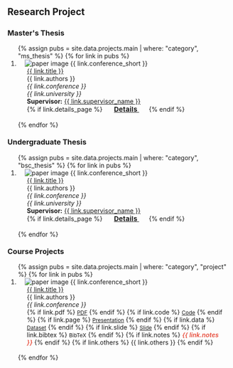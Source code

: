 <h1 id="publications"></h1>

<h2 style="margin: 60px 0px -15px;">
  Research Project 
</h2>

<div class="publications">

  <!-- Conference and Journal Section -->
  <h3 style="margin-top: 40px;">Master's Thesis</h3>
  
 <ol class="bibliography">
  {% assign pubs = site.data.projects.main | where: "category", "ms_thesis" %}
  {% for link in pubs %}
    <li>
      <div class="pub-row">
        <div class="col-sm-3 abbr" style="position: relative; padding-right: 15px; padding-left: 15px;">
          <img src="{{ link.image }}" 
              class="teaser img-fluid z-depth-1 click-to-full" 
              onclick="openFullscreenImage(this)" 
              data-full="{{ link.image }}"
              alt="paper image">
          <abbr class="badge">{{ link.conference_short }}</abbr>
        </div>
        <div class="col-sm-9" style="position: relative; padding-right: 15px; padding-left: 20px;">
          <div class="title"><a href="{{ link.pdf }}">{{ link.title }}</a></div>
          <div class="author">{{ link.authors }}</div>
          <div class="periodical"><em>{{ link.conference }}</em></div>
          <div class="periodical"><em>{{ link.university }}</em></div>
          <div class="supervisor">
            <strong>Supervisor:</strong>
            <a href="{{ link.supervisor_link }}" target="_blank">{{ link.supervisor_name }}</a>
          </div>
          <div class="links">
            {% if link.details_page %}
              <a href="{{ link.details_page }}" class="btn btn-primary" style="font-size:15px; font-weight:700; letter-spacing:0.3px; border-radius:8px; padding: 4px 22px;">
                Details
              </a>
            {% endif %}
          </div>
        </div>
      </div>
    </li>
    <br>
  {% endfor %}
</ol>


 <!-- Conference and Journal Section -->
  <h3 style="margin-top: 20px;">Undergraduate Thesis</h3>
  
 <ol class="bibliography">
  {% assign pubs = site.data.projects.main | where: "category", "bsc_thesis" %}
  {% for link in pubs %}
    <li>
      <div class="pub-row">
        <div class="col-sm-3 abbr" style="position: relative; padding-right: 15px; padding-left: 15px;">
          <img src="{{ link.image }}" 
              class="teaser img-fluid z-depth-1 click-to-full" 
              onclick="openFullscreenImage(this)" 
              data-full="{{ link.image }}"
              alt="paper image">
          <abbr class="badge">{{ link.conference_short }}</abbr>
        </div>
        <div class="col-sm-9" style="position: relative; padding-right: 15px; padding-left: 20px;">
          <div class="title"><a href="{{ link.pdf }}">{{ link.title }}</a></div>
          <div class="author">{{ link.authors }}</div>
          <div class="periodical"><em>{{ link.conference }}</em></div>
          <div class="periodical"><em>{{ link.university }}</em></div>
          <div class="supervisor">
            <strong>Supervisor:</strong>
            <a href="{{ link.supervisor_link }}" target="_blank">{{ link.supervisor_name }}</a>
          </div>
          <div class="links">
            {% if link.details_page %}
              <a href="{{ link.details_page }}" class="btn btn-primary" style="font-size:15px; font-weight:700; letter-spacing:0.3px; border-radius:8px; padding: 4px 22px;">
                Details
              </a>
            {% endif %}
          </div>
        </div>
      </div>
    </li>
    <br>
  {% endfor %}
</ol>


  <!-- Posters/Workshop Section -->
  <h3 style="margin-top: 20px;">Course Projects</h3>
  <ol class="bibliography">
    {% assign pubs = site.data.projects.main | where: "category", "project" %}
    {% for link in pubs %}
      <li>
      <div class="pub-row">
      <div class="col-sm-3 abbr" style="position: relative; padding-right: 15px; padding-left: 15px;">
        <img src="{{ link.image }}" 
            class="teaser img-fluid z-depth-1 click-to-full" 
            onclick="openFullscreenImage(this)" 
            data-full="{{ link.image }}"
            alt="paper image">
        <abbr class="badge">{{ link.conference_short }}</abbr>
      </div>
        <div class="col-sm-9" style="position: relative; padding-right: 15px; padding-left: 20px;">
          <div class="title"><a href="{{ link.pdf }}">{{ link.title }}</a></div>
          <div class="author">{{ link.authors }}</div>
          <div class="periodical"><em>{{ link.conference }}</em></div>
        <div class="links">
          {% if link.pdf %} 
          <a href="{{ link.pdf }}" class="btn btn-sm z-depth-0" role="button" target="_blank" style="font-size:12px;">PDF</a>
          {% endif %}
          {% if link.code %} 
          <a href="{{ link.code }}" class="btn btn-sm z-depth-0" role="button" target="_blank" style="font-size:12px;">Code</a>
          {% endif %}
          {% if link.page %} 
          <a href="{{ link.page }}" class="btn btn-sm z-depth-0" role="button" target="_blank" style="font-size:12px;">Presentation</a>
          {% endif %}
          {% if link.data %} 
          <a href="{{ link.data }}" class="btn btn-sm z-depth-0" role="button" target="_blank" style="font-size:12px;">Dataset</a>
          {% endif %}
          {% if link.slide %} 
          <a href="{{ link.slide }}" class="btn btn-sm z-depth-0" role="button" target="_blank" style="font-size:12px;">Slide</a>
          {% endif %}
        {% if link.bibtex %}
        <a class="btn btn-sm z-depth-0" role="button" style="font-size:12px;" onclick="toggleBibtex('{{ link.bibtex_key }}')">BibTeX</a>
        <div id="bibtex-{{ link.bibtex_key }}" style="display: none; margin-top: 10px;">
        <pre><code class="language-bibtex">{{ link.bibtex }}</code></pre>
        </div>
          {% endif %}
          {% if link.notes %} 
          <strong> <i style="color:#e74d3c; font-weight:600">{{ link.notes }}</i></strong>
          {% endif %}
          {% if link.others %} 
          {{ link.others }}
          {% endif %}
        </div>
      </div>
      </div>
      </li>
      <br>
    {% endfor %}
  </ol>

</div>

<script>
function toggleBibtex(id) {
  const el = document.getElementById('bibtex-' + id);
  el.style.display = el.style.display === "none" ? "block" : "none";
}
</script>

<div id="image-modal" style="display: none; position: fixed; top: 0; left: 0; 
    width: 100vw; height: 100vh; background: rgba(0, 0, 0, 0.85); 
    z-index: 9999; justify-content: center; align-items: center;">
  <img id="modal-img" src="" alt="Zoomed Image" style="max-width: 95%; max-height: 95%; border-radius: 8px; cursor: zoom-out;">
</div>

<script>
function openFullscreenImage(img) {
  const modal = document.getElementById("image-modal");
  const modalImg = document.getElementById("modal-img");
  modalImg.src = img.dataset.full;
  modal.style.display = "flex";
}

document.getElementById("image-modal").addEventListener("click", function () {
  this.style.display = "none";
  document.getElementById("modal-img").src = "";
});
</script>





<!-- <h1 id="publications"></h1>

<h2 style="margin: 60px 0px -15px;">Publications <temp style="font-size:15px;">[</temp><a href="https://scholar.google.ca/citations?user=ToadRS8AAAAJ&hl=en" target="_blank" style="font-size:15px;">Google Scholar</a><temp style="font-size:15px;">]</temp><temp style="font-size:15px;">[</temp><a href="https://orcid.org/my-orcid?orcid=0000-0001-6866-0222" target="_blank" style="font-size:15px;">ORCID</a><temp style="font-size:15px;">]</temp></h2>


<div class="publications">
<ol class="bibliography">

{% for link in site.data.publications.main %}

<li>
<div class="pub-row">
<div class="col-sm-3 abbr" style="position: relative; padding-right: 15px; padding-left: 15px;">
  <img src="{{ link.image }}" 
       class="teaser img-fluid z-depth-1 click-to-full" 
       onclick="openFullscreenImage(this)" 
       data-full="{{ link.image }}"
       alt="paper image">
  <abbr class="badge">{{ link.conference_short }}</abbr>
</div>
     <div class="col-sm-9" style="position: relative; padding-right: 15px; padding-left: 20px;">
      <div class="title"><a href="{{ link.pdf }}">{{ link.title }}</a></div>
      <div class="author">{{ link.authors }}</div>
      <div class="periodical"><em>{{ link.conference }}</em>
      </div>
    <div class="links">
      {% if link.pdf %} 
      <a href="{{ link.pdf }}" class="btn btn-sm z-depth-0" role="button" target="_blank" style="font-size:12px;">PDF</a>
      {% endif %}
      {% if link.code %} 
      <a href="{{ link.code }}" class="btn btn-sm z-depth-0" role="button" target="_blank" style="font-size:12px;">Code</a>
      {% endif %}
      {% if link.page %} 
      <a href="{{ link.page }}" class="btn btn-sm z-depth-0" role="button" target="_blank" style="font-size:12px;">Presentation</a>
      {% endif %}
      {% if link.data %} 
      <a href="{{ link.data }}" class="btn btn-sm z-depth-0" role="button" target="_blank" style="font-size:12px;">Dataset</a>
      {% endif %}
    {% if link.bibtex %}
    <a class="btn btn-sm z-depth-0" role="button" style="font-size:12px;" onclick="toggleBibtex('{{ link.bibtex_key }}')">BibTeX</a>

  <div id="bibtex-{{ link.bibtex_key }}" style="display: none; margin-top: 10px;">
  <pre><code class="language-bibtex">{{ link.bibtex }}</code></pre>
  </div>
      {% endif %}
      {% if link.notes %} 
      <strong> <i style="color:#e74d3c; font-weight:600">{{ link.notes }}</i></strong>
      {% endif %}
      {% if link.others %} 
      {{ link.others }}
      {% endif %}
    </div>
  </div>
</div>
</li>

<br>

{% endfor %}

<script>
function toggleBibtex(id) {
  const el = document.getElementById('bibtex-' + id);
  el.style.display = el.style.display === "none" ? "block" : "none";
}
</script>


<script>
function toggleZoom(img) {
  img.classList.toggle('zoomed');
}
</script>

<div id="image-modal" style="display: none; position: fixed; top: 0; left: 0; 
    width: 100vw; height: 100vh; background: rgba(0, 0, 0, 0.85); 
    z-index: 9999; justify-content: center; align-items: center;">
  <img id="modal-img" src="" alt="Zoomed Image" style="max-width: 95%; max-height: 95%; border-radius: 8px; cursor: zoom-out;">
</div>

<script>
function openFullscreenImage(img) {
  const modal = document.getElementById("image-modal");
  const modalImg = document.getElementById("modal-img");
  modalImg.src = img.dataset.full;
  modal.style.display = "flex";
}

document.getElementById("image-modal").addEventListener("click", function () {
  this.style.display = "none";
  document.getElementById("modal-img").src = "";
});
</script>
<!-- <li>
<div class="pub-row">
  <div class="col-sm-3 abbr" style="position: relative;padding-right: 15px;padding-left: 15px;">
    <img src="https://img.yliu.me/teaser/MTL_CVPR.png" class="teaser img-fluid z-depth-1">
            <abbr class="badge">CVPR</abbr>
  </div>
  <div class="col-sm-9" style="position: relative;padding-right: 15px;padding-left: 20px;">
      <div class="title"><a href="https://openaccess.thecvf.com/content_CVPR_2019/html/Sun_Meta-Transfer_Learning_for_Few-Shot_Learning_CVPR_2019_paper.html">Meta-Transfer Learning for Few-Shot Learning</a></div>
      <div class="author">Qianru Sun*, <strong>Yaoyao Liu*</strong>, Tat-Seng Chua, Bernt Schiele <br> (* Equal contribution)</div>
      <div class="periodical"><em>IEEE/CVF Conference on Computer Vision and Pattern Recognition <strong>(CVPR)</strong>, 2019.</em>
      </div>
    <div class="links">
      <a href="https://openaccess.thecvf.com/content_CVPR_2019/papers/Sun_Meta-Transfer_Learning_for_Few-Shot_Learning_CVPR_2019_paper.pdf" class="btn btn-sm z-depth-0" role="button" target="_blank" style="font-size:12px;">PDF</a>
      <a href="https://github.com/yaoyao-liu/meta-transfer-learning" class="btn btn-sm z-depth-0" role="button" target="_blank" style="font-size:12px;">Code</a>
      <a href="https://lyy.mpi-inf.mpg.de/mtl/" class="btn btn-sm z-depth-0" role="button" target="_blank" style="font-size:12px;">Project Page</a>
      <a href="https://dblp.uni-trier.de/rec/conf/cvpr/SunLCS19.html?view=bibtex" class="btn btn-sm z-depth-0" role="button" target="_blank" style="font-size:12px;">BibTex</a>
<br>
<strong> <a style="color:#e74d3c; font-weight:600" href="https://scholar.google.com/citations?view_op=view_citation&hl=en&user=Qi2PSmEAAAAJ&authuser=1&citation_for_view=Qi2PSmEAAAAJ:Tyk-4Ss8FVUC"><i id="total_citation_mtl">800+</i><i style="color:#e74d3c; font-weight:600"> Citations • </i></a><a href="https://github.com/yaoyao-liu/meta-transfer-learning" target="_blank" rel="noopener"><i style="color:#e74d3c; font-weight:600" id="githubstars_mtl">600+</i><i style="color:#e74d3c; font-weight:600"> GitHub Stars</i></a></strong>
<br>
<strong><a style="color:#e74d3c; font-weight:600" href="https://scholar.google.com/citations?hl=en&view_op=list_hcore&venue=FXe-a9w0eycJ.2024&vq=en&cstart=60"><i>Top 100 Most Cited CVPR Papers over the Last Five Years</i></a></strong>
  <script>
  githubStars("yaoyao-liu/meta-transfer-learning", function(stars) {
  var startext = document.getElementById("githubstars_mtl");
        startext.innerHTML=stars;
  });
  </script>
  <script>
      $(document).ready(function () {
          
          var gsDataBaseUrl = 'https://raw.githubusercontent.com/yaoyao-liu/yaoyao-liu.github.io/'
          
          $.getJSON(gsDataBaseUrl + "google-scholar-stats/gs_data.json", function (data) {
              var totalCitation = data['publications']['Qi2PSmEAAAAJ:Tyk-4Ss8FVUC']['num_citations']
              document.getElementById('total_citation_mtl').innerHTML = totalCitation;
              var citationEles = document.getElementsByClassName('show_paper_citations')
              Array.prototype.forEach.call(citationEles, element => {
                  var paperId = element.getAttribute('data')
                  var numCitations = data['publications'][paperId]['num_citations']
                  element.innerHTML = '| Citations: ' + numCitations;
              });
          });
      })
  </script>
    </div> 
  </div>
</div>
</li>--
</ol>
</div>
-->

